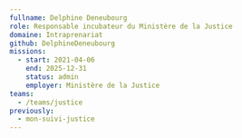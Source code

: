 ```yaml
---
fullname: Delphine Deneubourg
role: Responsable incubateur du Ministère de la Justice
domaine: Intraprenariat
github: DelphineDeneubourg
missions:
  - start: 2021-04-06
    end: 2025-12-31
    status: admin
    employer: Ministère de la Justice
teams:
  - /teams/justice
previously:
  - mon-suivi-justice
---
```

